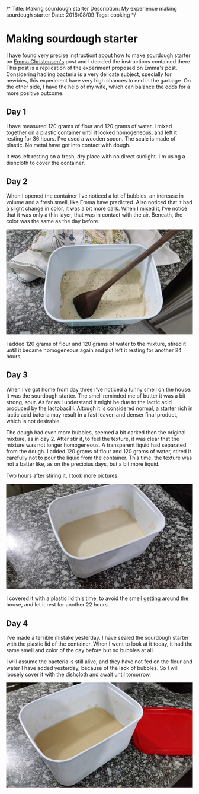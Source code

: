 /*
Title: Making sourdough starter
Description: My experience making sourdough starter
Date: 2016/08/09
Tags: cooking
*/

# Making sourdough starter

I have found very precise instructiont about how to make sourdough starter on
[Emma
Christensen's](http://www.thekitchn.com/how-to-make-your-own-sourdough-starter-cooking-lessons-from-the-kitchn-47337) post and I decided the instructions contained there. This post
is a replication of the experiment proposed on Emma's post. Considering hadling
bacteria is a very delicate subject, specially for newbies, this experiment have
very high chances to end in the garbage. On the other side, I have the help of
my wife, which can balance the odds for a more positive outcome.

## Day 1

I have measured 120 grams of flour and 120 grams of water. I mixed together on
a plastic container until it looked homogeneous, and left it resting for 36
hours. I've used a wooden spoon. The scale is made of plastic. No metal have
got into contact with dough.

It was left resting on a fresh, dry place with no direct sunlight. I'm using a
dishcloth to cover the container.

## Day 2


When I opened the container I've noticed a lot of bubbles, an increase in volume
and a fresh smell, like Emma have predicted. Also noticed that it had a slight
change in color, it was a bit more dark. When I mixed it, I've notice that it
was only a thin layer, that was in contact with the air. Beneath, the color
was the same as the day before.

![Initial mixture after 36 hours of resting](/assets/making-sourdough-starter/day2.jpg)

I added 120 grams of flour and 120 grams of water to the mixture, stired it
until it became homogeneous again and put left it resting for another 24 hours.

## Day 3

When I've got home from day three I've noticed a funny smell on the house. It
was the sourdough starter. The smell reminded me of butter it was a bit strong,
sour. As far as I understand it might be due to the lactic acid produced by the
lactobacilli. Altough it is considered normal, a starter rich in lactic acid
bateria may result in a fast leaven and denser final product, which is not
desirable.

The dough had even more bubbles, seemed a bit darked then the original mixture,
as in day 2. After stir it, to feel the texture, it was clear that the mixture
was not longer homogeneous. A transparent liquid had separated from the dough. I
added 120 grams of flour and 120 grams of water, stired it carefully not to pour
the liquid from the container. This time, the texture was not a batter like, as
on the precioius days, but a bit more liquid.

Two hours after stiring it, I took more pictures:

![Day 3, two hours after adding flour, water and stiring it](/assets/making-sourdough-starter/day3.jpg)

I covered it with a plastic lid this time, to avoid the smell getting around the
house, and let it rest for another 22 hours.

## Day 4

I've made a terrible mistake yesterday. I have sealed
the sourdough starter with the plastic lid of the container. When I went to look
at it today, it had the same smell and color of the day before but no bubbles at
all.

I will assume the bacteria is still alive, and they have not fed on the flour and
water I have added yesterday, because of the lack of bubbles. So I will loosely
cover it with the dishcloth and await until tomorrow. 

![Day 4, no bubbles after left it sitting with the plastic lid sealing the container](/assets/making-sourdough-starter/day4.jpg)
